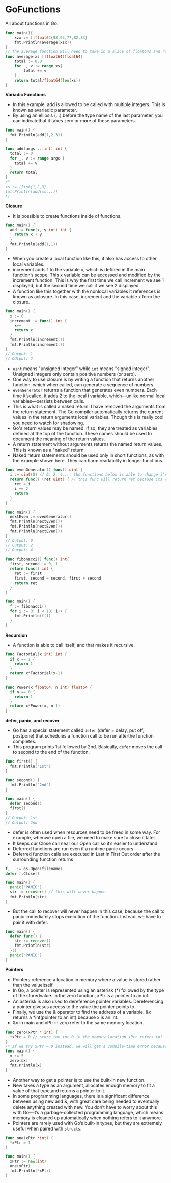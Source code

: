 # GoFunctions
All about functions in Go.

```go
func main(){
	xzx := []float64{98,93,77,82,83}
	fmt.Println(average(xzx))
}
// The average function will need to take in a slice of float64s and return one float64.
func average(xs []float64)float64{
	total := 0.0
	for _, v := range xs{
		total += v
	}
	return total/float64(len(xs))
}
```


**Variadic Functions**
* In this example, add is allowed to be called with multiple integers. This is known as avariadic parameter.
* By using an ellipsis (...) before the type name of the last parameter, you can indicatethat it takes zero or more of those parameters.

```go
func main() {
  fmt.Println(add(1,2,3))
}

func add(args ...int) int {
  total := 0
  for _, v := range args {
    total += v
  }
  return total
}
/*
xs := []int{1,2,3}    
fmt.Println(add(xs...))
*/
```


**Closure**
* It is possible to create functions inside of functions.

```go
func main() {
  add := func(x, y int) int {
    return x + y
  }
  fmt.Println(add(1,1))
}
```


* When  you  create  a  local  function  like  this,  it  also  has access to other local variables.
* increment adds 1 to the variable x, which is defined in the main function’s scope. This x variable can be accessed and  modified by the increment function. This is why the first time we call increment we see 1 displayed, but the second time we call it we see 2 displayed
* A function like this together with the nonlocal variables it references is known as aclosure. In this case, increment and the variable x form the closure.
```go
func main() {
  x := 0
  increment := func() int {
    x++
    return x
  }
  fmt.Println(increment())
  fmt.Println(increment())
}
// Output: 1
// OUtput: 2
```


* `uint` means "unsigned integer" while `int` means "signed integer". Unsigned integers only contain positive numbers (or zero).
* One way to use closure is by writing a function that returns another function, which when called, can generate a sequence of numbers.
* `evenGenerator` returns a function that generates even numbers. Each time it’scalled, it adds 2 to the local i variable, which—unlike normal local variables—persists between calls.
* This is what is called a naked return. I have removed the arguments from the return statement. The Go compiler automatically returns the current values in the return arguments local variables. Though this is really cool you need to watch for shadowing.
* Go's return values may be named. If so, they are treated as variables defined at the top of the function. These names should be used to document the meaning of the return values. 
* A return statement without arguments returns the named return values. This is known as a "naked" return. 
* Naked return statements should be used only in short functions, as with the example shown here. They can harm readability in longer functions. 
```go
func evenGenerator() func() uint {
  i := uint(0) // 0, 2, 4,... the functions below is able to change i's value due to the difference in their scope
  return func() (ret uint) { // this func will return ret because its return is empty and ret is part of its argument (naked return)
    ret = i
    i += 2
    return
  }
}

func main() {
  nextEven := evenGenerator()
  fmt.Println(nextEven())
  fmt.Println(nextEven())
  fmt.Println(nextEven())
}
// Output: 0
// Output: 2
// Output: 4
```
```go
func fibonacci() func() int{
  first, second := 0, 1
  return func() int {
    ret := first
    first, second = second, first + second
    return ret
  }
}

func main() {
  f := fibonacci()
  for i := 0; i < 10; i++ {
    fmt.Println(f())
  }
}
```

**Recursion**
* A function is able to call itself, and that makes it recursive.
```go
func Factorial(x int) int {
  if x == 1 {
    return 1
  }
  return x*Factorial(x-1)
}

func Power(x float64, n int) float64 {
  if n == 0 {
    return 1
  }
  return x*Power(x, n-1)
}
```


**defer, panic, and recover**
* Go has a special statement called `defer` (defer = delay, put off, postpone) that schedules a function call to be run afterthe function completes.
* This program prints 1st followed by 2nd. Basically, `defer` moves the call to second to the end of the function.

```go
func first() {
  fmt.Println("1st")
}

func second() {
  fmt.Println("2nd")
}

func main() {
  defer second()
  first()
}
// Output: 1st
// Output: 2nd
```
* defer is often used when resources need to be freed in some way. For example, whenwe open a file, we need to make sure to close it later.
* It keeps our Close call near our Open call so it’s easier to understand
* Deferred functions are run even if a runtime panic occurs.
* Deferred function calls are executed in Last In First Out order after the surrounding function returns
```go
f, _ := os.Open(filename)
defer f.Close()
```

```go
func main() {
  panic("PANIC")
  str := recover() // this will never happen
  fmt.Println(str)
}
```
* But the call to recover will never happen in this case, because the call to panic immediately stops execution of the function. Instead, we have to pair it with defer.
```go
func main() {
  defer func() {
    str := recover()
    fmt.Println(str)
  }()
  panic("PANIC")
}
```

**Pointers**
* Pointers reference a location in memory where a value is stored rather than the valueitself.
* In Go, a pointer is represented using an asterisk (*) followed by the type of the storedvalue. In the zero function, xPtr is a pointer to an int.
* An asterisk is also used to dereference pointer variables. Dereferencing a pointer givesus access to the value the pointer points to.
* Finally, we use the & operator to find the address of a variable. &x returns a *int(pointer to an int) because x is an int.
* &x in main and xPtr in zero refer to the same memory location.
```go
func zero(xPtr * int) {
  *xPtr = 0 // store the int 0 in the memory location xPtr refers to!
}
/* If we try xPtr = 0 instead, we will get a compile-time error because xPtr is not an int; it’s a *int, which can only be given another *int. */
func main() {
  x := 5
  zero(&x)
  fmt.Println(x)
}
```

* Another way to get a pointer is to use the built-in new function.
* New takes a type as an argument, allocates enough memory to fit a value of that type,and returns a pointer to it.
* In some programming languages, there is a significant difference between using new and &, with great care being needed to  eventually delete anything created with new. You don’t have to worry about this with Go—it’s a garbage-collected  programming language, which means memory is cleaned up automatically when nothing refers to it anymore.
* Pointers are rarely used with Go’s built-in types, but they are extremely useful when paired with `structs`.
```go
func one(xPtr *int) {
  *xPtr = 1
}

func main() {
  xPtr := new(int)
  one(xPtr)
  fmt.Println(*xPtr)
}
```
